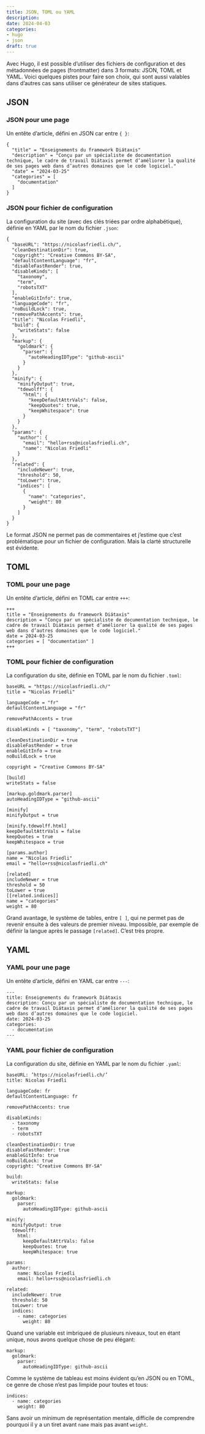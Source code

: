 ```yaml
---
title: JSON, TOML ou YAML
description: 
date: 2024-04-03
categories:
- hugo
- json
draft: true
---
```


Avec Hugo, il est possible d’utiliser des fichiers de configuration et des métadonnées de pages (frontmatter) dans 3 formats: JSON, TOML et YAML. Voici quelques pistes pour faire son choix, qui sont aussi valables dans d’autres cas sans utiliser ce générateur de sites statiques.

## JSON

### JSON pour une page

Un entête d’article, défini en JSON car entre `{ }`:

```
{ 
  "title" = "Enseignements du framework Diátaxis" 
  "description" = "Conçu par un spécialiste de documentation technique, le cadre de travail Diátaxis permet d’améliorer la qualité de ses pages web dans d’autres domaines que le code logiciel." 
  "date" = "2024-03-25" 
  "categories" = [
    "documentation" 
  ]
}
```

### JSON pour fichier de configuration

La configuration du site (avec des clés triées par ordre alphabétique), définie en YAML par le nom du fichier `.json`:

```
{
  "baseURL": "https://nicolasfriedli.ch/",
  "cleanDestinationDir": true,
  "copyright": "Creative Commons BY-SA",
  "defaultContentLanguage": "fr",
  "disableFastRender": true,
  "disableKinds": [
    "taxonomy",
    "term",
    "robotsTXT"
  ],
  "enableGitInfo": true,
  "languageCode": "fr",
  "noBuildLock": true,
  "removePathAccents": true,
  "title": "Nicolas Friedli",
  "build": {
    "writeStats": false
  },
  "markup": {
    "goldmark": {
      "parser": {
        "autoHeadingIDType": "github-ascii"
      }
    }
  },
  "minify": {
    "minifyOutput": true,
    "tdewolff": {
      "html": {
        "keepDefaultAttrVals": false,
        "keepQuotes": true,
        "keepWhitespace": true
      }
    }
  },
  "params": {
    "author": {
      "email": "hello+rss@nicolasfriedli.ch",
      "name": "Nicolas Friedli"
    }
  },
  "related": {
    "includeNewer": true,
    "threshold": 50,
    "toLower": true,
    "indices": [
      {
        "name": "categories",
        "weight": 80
      }
    ]
  }
}
```

Le format JSON ne permet pas de commentaires et j’estime que c’est problématique pour un fichier de configuration. Mais la clarté structurelle est évidente.

## TOML

### TOML pour une page

Un entête d’article, défini en TOML car entre `+++`:

```
+++
title = "Enseignements du framework Diátaxis"
description = "Conçu par un spécialiste de documentation technique, le cadre de travail Diátaxis permet d’améliorer la qualité de ses pages web dans d’autres domaines que le code logiciel."
date = 2024-03-25
categories = [ "documentation" ]
+++
```

### TOML pour fichier de configuration

La configuration du site, définie en TOML par le nom du fichier `.toml`:

```
baseURL = "https://nicolasfriedli.ch/"
title = "Nicolas Friedli"

languageCode = "fr"
defaultContentLanguage = "fr"

removePathAccents = true

disableKinds = [ "taxonomy", "term", "robotsTXT"]

cleanDestinationDir = true
disableFastRender = true
enableGitInfo = true
noBuildLock = true

copyright = "Creative Commons BY-SA"

[build]
writeStats = false

[markup.goldmark.parser]
autoHeadingIDType = "github-ascii"

[minify]
minifyOutput = true

[minify.tdewolff.html]
keepDefaultAttrVals = false
keepQuotes = true
keepWhitespace = true

[params.author]
name = "Nicolas Friedli"
email = "hello+rss@nicolasfriedli.ch"

[related]
includeNewer = true
threshold = 50
toLower = true
[[related.indices]]
name = "categories"
weight = 80
```

Grand avantage, le système de tables, entre `[ ]`, qui ne permet pas de revenir ensuite à des valeurs de premier niveau. Impossible, par exemple de définir la langue après le passage `[related]`. C’est très propre.

## YAML

### YAML pour une page

Un entête d’article, défini en YAML car entre `---`:

```
---
title: Enseignements du framework Diátaxis
description: Conçu par un spécialiste de documentation technique, le cadre de travail Diátaxis permet d’améliorer la qualité de ses pages web dans d’autres domaines que le code logiciel.
date: 2024-03-25
categories:
  - documentation
---
```

### YAML pour fichier de configuration

La configuration du site, définie en YAML par le nom du fichier `.yaml`:

```
baseURL: ’https://nicolasfriedli.ch/’
title: Nicolas Friedli

languageCode: fr
defaultContentLanguage: fr

removePathAccents: true

disableKinds:
  - taxonomy
  - term
  - robotsTXT

cleanDestinationDir: true
disableFastRender: true
enableGitInfo: true
noBuildLock: true
copyright: "Creative Commons BY-SA"

build:
  writeStats: false

markup:
  goldmark:
    parser:
      autoHeadingIDType: github-ascii

minify:
  minifyOutput: true
  tdewolff:
    html:
      keepDefaultAttrVals: false
      keepQuotes: true
      keepWhitespace: true

params:
  author:
    name: Nicolas Friedli
    email: hello+rss@nicolasfriedli.ch

related:
  includeNewer: true
  threshold: 50
  toLower: true
  indices:
    - name: categories
      weight: 80

```

Quand une variable est imbriqueé de plusieurs niveaux, tout en étant unique, nous avons quelque chose de peu élégant:

```
markup:
  goldmark:
    parser:
      autoHeadingIDType: github-ascii
```

Comme le système de tableau est moins évident qu’en JSON ou en TOML, ce genre de chose n’est pas limpide pour toutes et tous:

```
indices:
  - name: categories
    weight: 80
```

Sans avoir un minimum de représentation mentale, difficile de comprendre pourquoi il y a un tiret avant `name` mais pas avant `weight`.
